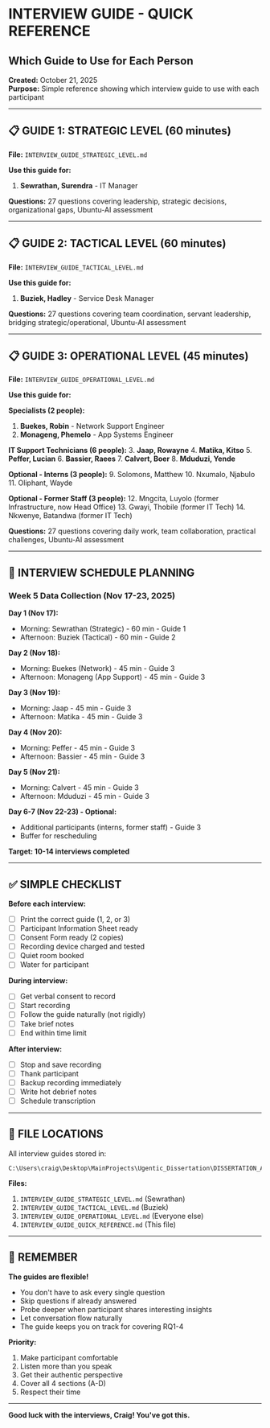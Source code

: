 # INTERVIEW GUIDE - QUICK REFERENCE
## Which Guide to Use for Each Person

**Created:** October 21, 2025  
**Purpose:** Simple reference showing which interview guide to use with each participant

---

## 📋 GUIDE 1: STRATEGIC LEVEL (60 minutes)

**File:** `INTERVIEW_GUIDE_STRATEGIC_LEVEL.md`

**Use this guide for:**
1. **Sewrathan, Surendra** - IT Manager

**Questions:** 27 questions covering leadership, strategic decisions, organizational gaps, Ubuntu-AI assessment

---

## 📋 GUIDE 2: TACTICAL LEVEL (60 minutes)

**File:** `INTERVIEW_GUIDE_TACTICAL_LEVEL.md`

**Use this guide for:**
1. **Buziek, Hadley** - Service Desk Manager

**Questions:** 27 questions covering team coordination, servant leadership, bridging strategic/operational, Ubuntu-AI assessment

---

## 📋 GUIDE 3: OPERATIONAL LEVEL (45 minutes)

**File:** `INTERVIEW_GUIDE_OPERATIONAL_LEVEL.md`

**Use this guide for:**

**Specialists (2 people):**
1. **Buekes, Robin** - Network Support Engineer
2. **Monageng, Phemelo** - App Systems Engineer

**IT Support Technicians (6 people):**
3. **Jaap, Rowayne**
4. **Matika, Kitso**
5. **Peffer, Lucian**
6. **Bassier, Raees**
7. **Calvert, Boer**
8. **Mduduzi, Yende**

**Optional - Interns (3 people):**
9. Solomons, Matthew
10. Nxumalo, Njabulo
11. Oliphant, Wayde

**Optional - Former Staff (3 people):**
12. Mngcita, Luyolo (former Infrastructure, now Head Office)
13. Gwayi, Thobile (former IT Tech)
14. Nkwenye, Batandwa (former IT Tech)

**Questions:** 27 questions covering daily work, team collaboration, practical challenges, Ubuntu-AI assessment

---

## 🎯 INTERVIEW SCHEDULE PLANNING

### **Week 5 Data Collection (Nov 17-23, 2025)**

**Day 1 (Nov 17):**
- Morning: Sewrathan (Strategic) - 60 min - Guide 1
- Afternoon: Buziek (Tactical) - 60 min - Guide 2

**Day 2 (Nov 18):**
- Morning: Buekes (Network) - 45 min - Guide 3
- Afternoon: Monageng (App Support) - 45 min - Guide 3

**Day 3 (Nov 19):**
- Morning: Jaap - 45 min - Guide 3
- Afternoon: Matika - 45 min - Guide 3

**Day 4 (Nov 20):**
- Morning: Peffer - 45 min - Guide 3
- Afternoon: Bassier - 45 min - Guide 3

**Day 5 (Nov 21):**
- Morning: Calvert - 45 min - Guide 3
- Afternoon: Mduduzi - 45 min - Guide 3

**Day 6-7 (Nov 22-23) - Optional:**
- Additional participants (interns, former staff) - Guide 3
- Buffer for rescheduling

**Target: 10-14 interviews completed**

---

## ✅ SIMPLE CHECKLIST

**Before each interview:**
- [ ] Print the correct guide (1, 2, or 3)
- [ ] Participant Information Sheet ready
- [ ] Consent Form ready (2 copies)
- [ ] Recording device charged and tested
- [ ] Quiet room booked
- [ ] Water for participant

**During interview:**
- [ ] Get verbal consent to record
- [ ] Start recording
- [ ] Follow the guide naturally (not rigidly)
- [ ] Take brief notes
- [ ] End within time limit

**After interview:**
- [ ] Stop and save recording
- [ ] Thank participant
- [ ] Backup recording immediately
- [ ] Write hot debrief notes
- [ ] Schedule transcription

---

## 📁 FILE LOCATIONS

All interview guides stored in:
```
C:\Users\craig\Desktop\MainProjects\Ugentic_Dissertation\DISSERTATION_ACADEMIC\Data\Interviews\
```

**Files:**
1. `INTERVIEW_GUIDE_STRATEGIC_LEVEL.md` (Sewrathan)
2. `INTERVIEW_GUIDE_TACTICAL_LEVEL.md` (Buziek)
3. `INTERVIEW_GUIDE_OPERATIONAL_LEVEL.md` (Everyone else)
4. `INTERVIEW_GUIDE_QUICK_REFERENCE.md` (This file)

---

## 🎯 REMEMBER

**The guides are flexible!**
- You don't have to ask every single question
- Skip questions if already answered
- Probe deeper when participant shares interesting insights
- Let conversation flow naturally
- The guide keeps you on track for covering RQ1-4

**Priority:**
1. Make participant comfortable
2. Listen more than you speak
3. Get their authentic perspective
4. Cover all 4 sections (A-D)
5. Respect their time

---

**Good luck with the interviews, Craig! You've got this.**
